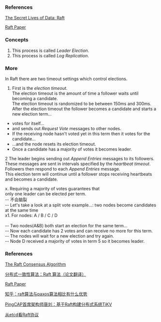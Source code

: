 ### References
[The Secret Lives of Data: Raft](http://thesecretlivesofdata.com/raft/)<br/>

[Raft Paper](https://raft.github.io/raft.pdf)<br/>

### Concepts
1. This process is called *Leader Election*.
2. This process is called *Log Replication*.

### More
In Raft there are two timeout settings which control elections.
1. First is the *election timeout*.<br/>
The election timeout is the amount of time a follower waits until becoming a candidate. <br/>
The election timeout is randomized to be between 150ms and 300ms. <br/>
After the election timeout the follower becomes a candidate and starts a new election term...<br/>
* votes for itself...
* and sends out *Request Vote* messages to other nodes.
* If the receiving node hasn't voted yet in this term then it votes for the candidate...
* ...and the node resets its election timeout.
* Once a candidate has a majority of votes it becomes leader.

2 The leader begins sending out *Append Entries* messages to its followers.
<br/>
These messages are sent in intervals specified by the *heartbeat timeout*.<br/>
Followers then respond to each *Append Entries* message.<br/>
This election term will continue until a follower stops receiving heartbeats and becomes a candidate.<br/>

x. Requiring a majority of votes guarantees that <br/>
only one leader can be elected per term.<br/>
-- 不会脑裂<br/>
-- Let's take a look at a split vote example...: two nodes become candidates at the same time<br/>
x1. For nodes: A / B / C / D<br/>
<br/>-- Two nodes(A&B) both start an election for the same term...
<br/>-- Now each candidate has 2 votes and can receive no more for this term.
<br/>-- The nodes will wait for a new election and try again.
<br/>-- Node D received a majority of votes in term 5 so it becomes leader.
<br/>

### References
[The Raft Consensus Algorithm](https://raft.github.io)<br/>

[分布式一致性算法：Raft 算法（论文翻译）](http://blog.csdn.net/zdy0_2004/article/details/57127269)<br/>

[Raft Paper](https://raft.github.io/raft.pdf)<br/>

[知乎：raft算法与paxos算法相比有什么优势](https://www.zhihu.com/question/36648084)<br/>

[PingCAP首席架构师唐刘：基于Raft构建分布式系统TiKV](http://www.sohu.com/a/114408897_465979)<br/>

[从etcd看Raft协议](http://qa.blog.163.com/blog/static/19014700220153155498735)<br/>

[]()<br/>

